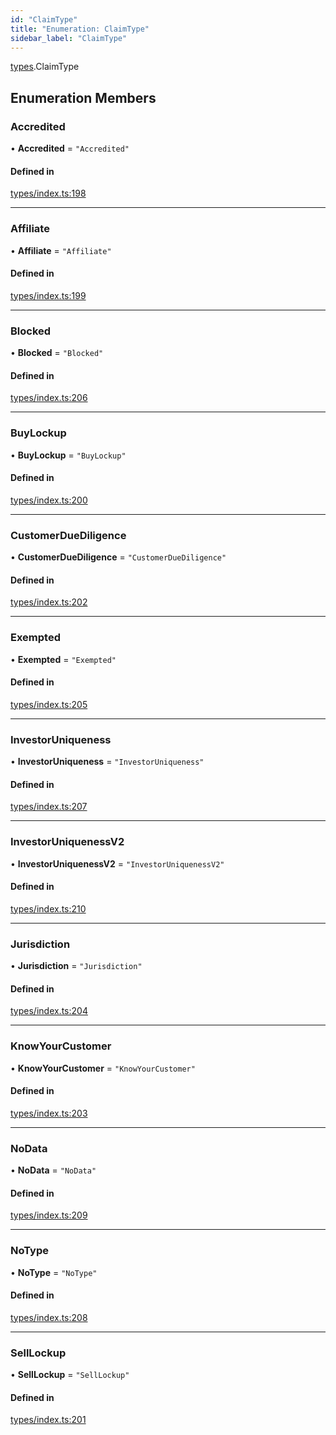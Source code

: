 ```yaml
---
id: "ClaimType"
title: "Enumeration: ClaimType"
sidebar_label: "ClaimType"
---
```


[types](../../../modules/Types/Types.md).ClaimType

## Enumeration Members

### Accredited

• **Accredited** = ``"Accredited"``

#### Defined in

[types/index.ts:198](https://github.com/PolymeshAssociation/polymesh-sdk/blob/31fdce23/src/types/index.ts#L198)

___

### Affiliate

• **Affiliate** = ``"Affiliate"``

#### Defined in

[types/index.ts:199](https://github.com/PolymeshAssociation/polymesh-sdk/blob/31fdce23/src/types/index.ts#L199)

___

### Blocked

• **Blocked** = ``"Blocked"``

#### Defined in

[types/index.ts:206](https://github.com/PolymeshAssociation/polymesh-sdk/blob/31fdce23/src/types/index.ts#L206)

___

### BuyLockup

• **BuyLockup** = ``"BuyLockup"``

#### Defined in

[types/index.ts:200](https://github.com/PolymeshAssociation/polymesh-sdk/blob/31fdce23/src/types/index.ts#L200)

___

### CustomerDueDiligence

• **CustomerDueDiligence** = ``"CustomerDueDiligence"``

#### Defined in

[types/index.ts:202](https://github.com/PolymeshAssociation/polymesh-sdk/blob/31fdce23/src/types/index.ts#L202)

___

### Exempted

• **Exempted** = ``"Exempted"``

#### Defined in

[types/index.ts:205](https://github.com/PolymeshAssociation/polymesh-sdk/blob/31fdce23/src/types/index.ts#L205)

___

### InvestorUniqueness

• **InvestorUniqueness** = ``"InvestorUniqueness"``

#### Defined in

[types/index.ts:207](https://github.com/PolymeshAssociation/polymesh-sdk/blob/31fdce23/src/types/index.ts#L207)

___

### InvestorUniquenessV2

• **InvestorUniquenessV2** = ``"InvestorUniquenessV2"``

#### Defined in

[types/index.ts:210](https://github.com/PolymeshAssociation/polymesh-sdk/blob/31fdce23/src/types/index.ts#L210)

___

### Jurisdiction

• **Jurisdiction** = ``"Jurisdiction"``

#### Defined in

[types/index.ts:204](https://github.com/PolymeshAssociation/polymesh-sdk/blob/31fdce23/src/types/index.ts#L204)

___

### KnowYourCustomer

• **KnowYourCustomer** = ``"KnowYourCustomer"``

#### Defined in

[types/index.ts:203](https://github.com/PolymeshAssociation/polymesh-sdk/blob/31fdce23/src/types/index.ts#L203)

___

### NoData

• **NoData** = ``"NoData"``

#### Defined in

[types/index.ts:209](https://github.com/PolymeshAssociation/polymesh-sdk/blob/31fdce23/src/types/index.ts#L209)

___

### NoType

• **NoType** = ``"NoType"``

#### Defined in

[types/index.ts:208](https://github.com/PolymeshAssociation/polymesh-sdk/blob/31fdce23/src/types/index.ts#L208)

___

### SellLockup

• **SellLockup** = ``"SellLockup"``

#### Defined in

[types/index.ts:201](https://github.com/PolymeshAssociation/polymesh-sdk/blob/31fdce23/src/types/index.ts#L201)
